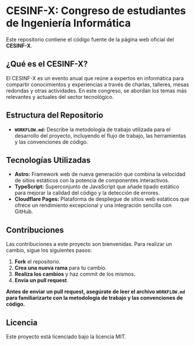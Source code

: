 # CESINF-X: Congreso de estudiantes de Ingeniería Informática

Este repositorio contiene el código fuente de la página web oficial del **CESINF-X**.

## ¿Qué es el CESINF-X?

El CESINF-X es un evento anual que reúne a expertos en informática para compartir conocimientos y experiencias a través de charlas, talleres, mesas redondas y otras actividades.
En este congreso, se abordan los temas más relevantes y actuales del sector tecnológico.

## Estructura del Repositorio

- **`WORKFLOW.md`:** Describe la metodología de trabajo utilizada para el desarrollo del proyecto, incluyendo el flujo de trabajo, las herramientas y las convenciones de código.

## Tecnologías Utilizadas

- **Astro:** Framework web de nueva generación que combina la velocidad de sitios estáticos con la potencia de componentes interactivos.
- **TypeScript:** Superconjunto de JavaScript que añade tipado estático para mejorar la calidad del código y la detección de errores.
- **Cloudflare Pages:** Plataforma de despliegue de sitios web estáticos que ofrece un rendimiento excepcional y una integración sencilla con GitHub.

## Contribuciones

Las contribuciones a este proyecto son bienvenidas. Para realizar un cambio, sigue los siguientes pasos:

1. **Fork** el repositorio.
2. **Crea una nueva rama** para tu cambio.
3. **Realiza los cambios** y haz commit de los mismos.
4. **Envía un pull request**.

**Antes de enviar un pull request, asegúrate de leer el archivo `WORKFLOW.md` para familiarizarte con la metodología de trabajo y las convenciones de código.**

## Licencia

Este proyecto está licenciado bajo la licencia MIT.
